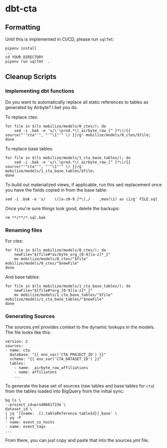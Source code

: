# dbt-cta

## Formatting

Until this is implemented in CI/CD, please run `sqlfmt`:
```shell
pipenv install
...
cd YOUR_DIRECTORY
pipenv run sqlfmt  .
```

## Cleanup Scripts

### Implementing dbt functions

Do *you* want to automatically replace all static references to tables as generated by Airbyte? I bet you do.

To replace ctes:

```shell
for file in $(ls mobilize/models/0_ctes/); do
	sed -i .bak -e 's/\`\prod.*\(_airbyte_raw_[^ ]*\)/{{ source("'"cta"'", "'"\1"'" \) }}/g' mobilize/models/0_ctes/$file;
done
```

To replace base tables:

```shell
for file in $(ls mobilize/models/1_cta_base_tables/); do
	sed -i .bak -e 's/\`\prod.*\(_airbyte_raw_[^ ]*\)/{{ source("'"cta"'", "'"\1"'" \) }}/g' mobilize/models/1_cta_base_tables/$file;
done
```

To build out materialized views, if applicable, run this sed replacement once you have the fields copied in from the base table:
```shell
sed -i .bak -e 's/    \([a-z0-9_]*\),/    ,max(\1) as \1/g' FILE.sql
```

Once you're sure things look good, delete the backups:

```shell
rm **/**/*.sql.bak
```
### Renaming files

For ctes:

```shell
for file in $(ls mobilize/models/0_ctes/); do
    newFile="${file#*airbyte_org_[0-9][a-z]*_}"
    mv mobilize/models/0_ctes/"$file" mobilize/models/0_ctes/"$newFile"
done
```

And base tables:
```shell
for file in $(ls mobilize/models/1_cta_base_tables/); do
    newFile="${file#*org_[0-9][a-z]*_}"
    mv mobilize/models/1_cta_base_tables/"$file" mobilize/models/1_cta_base_tables/"$newFile"
done
```
### Generating Sources

The sources.yml provides context to the dynamic lookups in the models. The file looks like this:
```
version: 2
sources:
- name: cta
  database: "{{ env_var('CTA_PROJECT_ID') }}"
  schema: "{{ env_var('CTA_DATASET_ID') }}"
  tables:
    - name: _airbyte_raw_affiliations
    - name: affiliatons
    ...
```

To generate the base set of sources (raw tables and base tables for `cta`) from the tables
loaded into BigQuery from the initial sync:

```shell
bq ls \
--project_id=prod8b61f23e \
dataset_id \
| jq '[{name: .[].tableReference.tableId}]_base' \
| yq -P
- name: event_co_hosts
- name: event_tags
...
```

From there, you can just copy and paste that into the sources.yml file.
